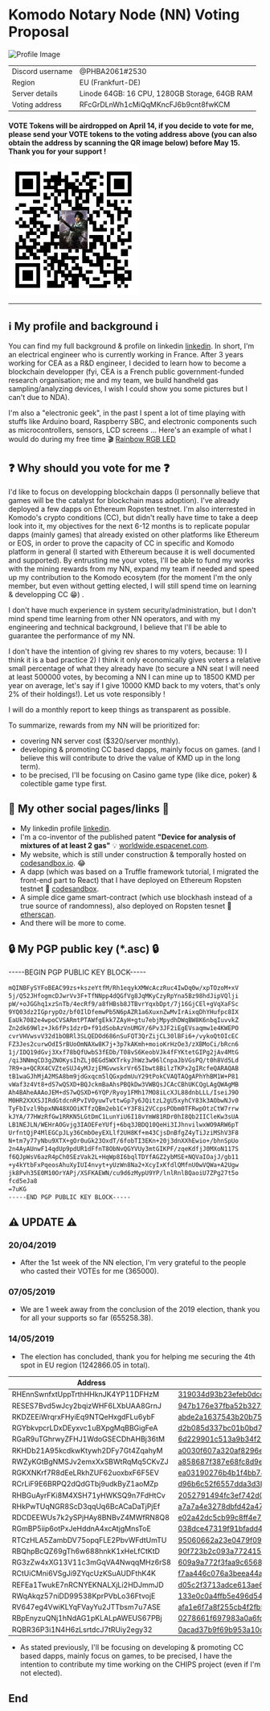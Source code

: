 # Komodo Notary Node (NN) Voting Proposal


![Profile Image](https://i.pinimg.com/236x/e0/c6/5f/e0c65f4c027454ab7ee2fe02a8a42bcd--dynasty-warriors-lee-joon.jpg)

|					|				|
| -----------------	| ------------- |
|Discord username 	| @PHBA2061#2530 |
|Region 			| EU (Frankfurt-DE)|
|Server details 	| Linode 64GB: 16 CPU, 1280GB Storage, 64GB RAM |
|Voting address 	| RFcGrDLnWh1cMiQqMKncFJ6b9cnt8fwKCM |



#### VOTE Tokens will be airdropped on April 14, if you decide to vote for me, please send your VOTE tokens to the voting address above (you can also obtain the address by scanning the QR image below) before May 15. Thank you for your support !




![QR voting address](https://raw.githubusercontent.com/NOCTLJRNE/Commands-Testing/master/qr-code%20RFcGrDLnWh1cMiQqMKncFJ6b9cnt8fwKCM%20200.png)

---

## :information_source: My profile and background :information_source:

You can find my full background & profile on linkedin [linkedin](https://www.linkedin.com/in/bao-an-pham-ho-b04814a3/). In short, I'm an electrical engineer who is currently working in France. After 3 years working for CEA as a R&D engineer, I decided to learn how to become a blockchain developper (fyi, CEA is a French public government-funded research organisation; me and my team, we build handheld gas sampling/analyzing devices, I wish I could show you some pictures but I can't due to NDA).

I'm also a "electronic geek", in the past I spent a lot of time playing with stuffs like Arduino board, Raspberry SBC, and electronic components such as microcontrollers, sensors, LCD screens ... Here's an example of what I would do during my free time :clapper: [Rainbow RGB LED](https://youtu.be/YA9X3_JJ8hM) 


## :question: Why should you vote for me :question:

I'd like to focus on developping blockchain dapps (I personnally believe that games will be the catalyst for blockchain mass adoption). I've already deployed a few dapps on Ethereum Ropsten testnet. I'm also interrested in Komodo's crypto conditions (CC), but didn't really have time to take a deep look into it, my objectives for the next 6-12 months is to replicate popular dapps (mainly games) that already existed on other platforms like Ethereum or EOS, in order to prove the capacity of CC in specific and Komodo platform in general (I started with Ethereum because it is well documented and supported). By entrusting me your votes, I'll be able to fund my works with the mining rewards from my NN, expand my team if needed and speed up my contribution to the Komodo ecosytem (for the moment I'm the only member, but even without getting elected, I will still spend time on learning & developping CC :grin:) . 

I don't have much experience in system security/administration, but I don't mind spend time learning from other NN operators, and with my engineering and technical background, I believe that I'll be able to guarantee the performance of my NN.
 
I don't have the intention of giving rev shares to my voters, because: 1) I think it is a bad practice 2) I think it only economically gives voters a relative small percentage of what they already have (to secure a NN seat I will need at least 500000 votes, by becoming a NN I can mine up to 18500 KMD per year on average, let's say if I give 10000 KMD back to my voters, that's only 2% of their holdings!). Let us vote responsibly !

I will do a monthly report to keep things as transparent as possible.

To summarize, rewards from my NN will be prioritized for: 
- covering NN server cost ($320/server monthly). 
- developing & promoting CC based dapps, mainly focus on games. (and I believe this will contribute to drive the value of KMD up in the long term).
- to be precised, I'll be focusing on Casino game type (like dice, poker) & colectible game type first.  
 
## :link: My other social pages/links :link:
- My linkedin profile [linkedin](https://www.linkedin.com/in/bao-an-pham-ho-b04814a3/).
- I'm a co-inventor of the published patent **"Device for analysis of mixtures of at least 2 gas"** :bulb: [worldwide.espacenet.com](https://worldwide.espacenet.com/publicationDetails/biblio?CC=US&NR=2017016840&KC=A1).
- My website, which is still under construction & temporally hosted on [codesandbox.io](https://64n60p245n.codesandbox.io/). :joy:
- A dapp (which was based on a Truffle framework tutorial, I migrated the front-end part to React) that I have deployed on Ethereum Ropsten testnet :dog: [codesandbox](https://jz0060zrmy.codesandbox.io/).
- A simple dice game smart-contract (which use blockhash instead of a true source of randomness), also deployed on Ropsten tesnet :game_die: [etherscan](https://ropsten.etherscan.io/address/0xb5a5734ba7198a2283730bc998f8af56408ca06d#code).
- And there will be more to come.


## :lock: My PGP public key (*.asc) :lock:
-----BEGIN PGP PUBLIC KEY BLOCK-----
```
mQINBFySYFoBEAC99zs+kszeYtfM/Rh1eqykXMWcAczRuc4IwDq0w/xpTOzoM+xV
5j/Q52JHfogmcDJwrVv3F+TfNNpp4dQGfVg8JqMKyCzyRpYna5Bz98hdJipVQlji
pW/+oJGGhq1xzSnTb/4ecRf9/a8fHBsb8JTBvrYqxbDpt/7j16GjCEl+gVqXaFSc
9YQ03dz2IGprypOz/bf0IlDfemwPb5N6pAZR1a6XuxnZwMvIrAixqDhYHufpc8IX
EaUk7082e4wpoCVSARmtPTAWfgEkk7ZAyH+gtu7ebjMpydhDWqBW8K6nbqIuvvkZ
Zn2dk69Wlz+Jk6fPs1dzrD+f91dSobAzVnUMGY/6Pv3JF2iEgEVsaqmw1e4KWEPO
cvrVHVwsvV32d1bOBRl3SLQEDOd686nSuFQT3QrZijCL30lBFi6+/vykoQtOIcEC
FZ3Jes2curwOdI5rBUoOmNAXw8K7j+3p7kAKmh+moioKrHzOe3/zXBMoCi/bRcn6
1j/IDQ19dGvj3Xxf78bQfUwbS3fEDb/T08vS6KeobVJk4fFYKtetGIPg2jAv4MtG
/qi3NNmqCD3gZNOKysIhZLj0EGd5WXTrkyJhWz3w96lCnpaJbVGsPQ/t0h8Vd5Ld
7R9+a+QCRX4CVZteSUJ4yMJzjEMGvwskrVr65Ibwt8BilzTKPx2gIRcfeQARAQAB
tB1waGJhMjA2MSA8bm9jdGxqcm5lQGxpdmUuY29tPokCVAQTAQgAPhYhBM1W+P81
vWaf3z4Vt8+dS7wQSXD+BQJckmBaAhsPBQkDw3VWBQsJCAcCBhUKCQgLAgQWAgMB
Ah4BAheAAAoJEM+dS7wQSXD+6YQP/Ryoy1FMh17MO8iLcXJL88dnbLLL/IseiJ9O
M0HR2XXXSJIRdGtdcnRPvIVOyuwTvttwGp7y6JQitzL2gU5xyhCY83k3AObwNJv0
TyFbIvzl9bpxNN48XOOiKTfzQBm2eb1C+Y3F8i2VCcpsPObm0TFRwpOtzCtW7rrw
kJYA/77HWzRfGw1RRKN5LGtDmC1LunYiU6I18vYmW81RDr0hI8Qb2IICleKw3sUA
LB1NEJLN/WEHrAOGvjg3IAOEFeYUfj+6bq3JBDQ10QeHi3IJhnvilwxWO9ARW6pT
UrfntQjP4MlEGCpJLy36CmbOeyEXLlf2UH8Kf+m43CjsDnBfgZ4yTiJziMShV3F8
N+tm7y77yNbu9XTX+gOr0uGk23OxdT/6fobTI3EKn+20j3dnXXhEwio+/bhnSpUo
2n4AyAUnwF14qdUp9pdUR1dFfnT8ObNvQGYVUy3mtGIKPF/zqeKdfjJ0MXoN117S
f6QJpWsV6azR4pCh0SEzVak2L+HqWp8I6bqlTDYfAGZ2ybMSE+NQVaIOajJ/gb11
+y4kYtbFxPqeosAhuXyIUI4nvyt+yUzWn8Na2+XcyIxKfdlQMfnU0wVQWa+A2Ugw
jk8Pvh35E0M10OrYAPj/XSFKAEWN/cu9d6zMypU9YP/lnlRnlBQaoiU7ZPg27t5o
fcd5eJa8
=7uKG
-----END PGP PUBLIC KEY BLOCK-----
```



## :warning: UPDATE :warning:

### 20/04/2019
- After the 1st week of the NN election, I'm very grateful to the people who casted their VOTEs for me (365000).
### 07/05/2019
- We are 1 week away from the conclusion of the 2019 election, thank you for all your supports so far (655258.38).
### 14/05/2019
- The election has concluded, thank you for helping me securing the 4th spot in EU region (1242866.05 in total).

| 				Address				 | 								 TXID			 					|  VOTE2019  |
|------------------------------------|------------------------------------------------------------------|--------|
| RHEnnSwnfxtUppTrthHHknJK4YP11DFHzM | [319034d93b23efeb0dcc25a6800b93ddbef500c3c69458fb79289a53002886d2](https://komodod.com/vote2019/t/319034d93b23efeb0dcc25a6800b93ddbef500c3c69458fb79289a53002886d2) |  40000 |
| RESES7Bvd5wJcy2bqizWHF6LXbUAA8GrnJ | [947b176e37fba52b327bcb67001f043afb292543ec0ffe7267d547fc7a2b4007](https://komodod.com/vote2019/t/947b176e37fba52b327bcb67001f043afb292543ec0ffe7267d547fc7a2b4007) |  25000 |
| RKDZEEiWrqrxFHyiEq9NTQeHxgdFLu6ybF | [abde2a1637543b20b7578dab01bfe854fbefe3c37d7c9b725f66d4eec3ba9233](https://komodod.com/vote2019/t/abde2a1637543b20b7578dab01bfe854fbefe3c37d7c9b725f66d4eec3ba9233) |  50000 |
| RGYbkvpcrLDxDEyxvc1uBXpgMqBBGigFeA | [d2b085d337bc01b0bd7b3c680e99b94e3a110d52fb9040aefd2d222de5203bf6](https://komodod.com/vote2019/t/d2b085d337bc01b0bd7b3c680e99b94e3a110d52fb9040aefd2d222de5203bf6) |  50000 |
| RGaR9uTGhrwyZFHJ1WdoGSECDhAHBj36tM | [6d229901c513a9b34f27c84891dba0f8eb2d629dd857dafb3530955a3481f1fd](https://komodod.com/vote2019/t/6d229901c513a9b34f27c84891dba0f8eb2d629dd857dafb3530955a3481f1fd) | 200000 |
| RKHDb21A95kcdkwKtywh2DFy7Gt4ZqahyM | [a0030f607a320af8296e659f233ee4f73ff9bf5b2b04fa8eec70e9c25f197e13](https://komodod.com/vote2019/t/a0030f607a320af8296e659f233ee4f73ff9bf5b2b04fa8eec70e9c25f197e13) |  50000 |
| RWZyKGtBgNMSJv2emxXxSBWtRqMq5CKvZJ | [a858687f387e68fc8d9ec372710d74f3a41f525e698d4d4749e06347e3d63047](https://komodod.com/vote2019/t/a858687f387e68fc8d9ec372710d74f3a41f525e698d4d4749e06347e3d63047) |  30000 |
| RGKXNKrf7R8dEeLRkhZUF62uoxbxF6F5EV | [ea03190276b4b1f4bb74258920a67e3b14196732dda36cd72e1dc3c47507f92f](https://komodod.com/vote2019/t/ea03190276b4b1f4bb74258920a67e3b14196732dda36cd72e1dc3c47507f92f) | 100000 |
| RCrLiF9E6BRPQ2dQdGTbj9udkByZ1aoMZp | [d96b6c52f6557dda3d3b667d5527225f5b4edea8dfc1ce9b307af03fbd1ffa6b](https://komodod.com/vote2019/t/d96b6c52f6557dda3d3b667d5527225f5b4edea8dfc1ce9b307af03fbd1ffa6b) |  60000 |
| RHBGuAyrFKi8M4XSH71yHWKSQ9n7FdHtCv | [2052791494fc3ef742d0bdba64febe02872c8a705a275424474c7e251999580a](https://komodod.com/vote2019/t/2052791494fc3ef742d0bdba64febe02872c8a705a275424474c7e251999580a) | 17561.30696938 |
| RHkPwTUqNGR8ScD3qqUq6BcACaDaTjPjEf | [a7a7a4e3278dbfd42a477e8453ab3ffbdbf3c9621724afb7bfab3b67593860ba](https://komodod.com/vote2019/t/a7a7a4e3278dbfd42a477e8453ab3ffbdbf3c9621724afb7bfab3b67593860ba) |  30000 |
| RDCDEEWUs7k2ySPjHAy8BNBvZ4MWfRN8Q8 | [e02a42dc5cb99c8ff4e7d4edcac0b1ece269c383384a9c77abb1fd33a2d8641c](https://komodod.com/vote2019/t/e02a42dc5cb99c8ff4e7d4edcac0b1ece269c383384a9c77abb1fd33a2d8641c) | 2697.07742698 |
| RGmBP5iip6otPxJeHddnA4xcAtjgMnsToE | [038dce47319f91bfadd49a025b92b5a0d6cfc8fd97ad33b31dca6b11e3d794f2](https://komodod.com/vote2019/t/038dce47319f91bfadd49a025b92b5a0d6cfc8fd97ad33b31dca6b11e3d794f2) | 75000 |
| RTCzHLA5ZambDV75opqFLE2PbvWFdtUmTU | [95060662a23e0479f0911156213a69118b795b5935afe1330d11ac199c1867ff](https://komodod.com/vote2019/t/95060662a23e0479f0911156213a69118b795b5935afe1330d11ac199c1867ff) | 100000 |
| RBQhpBcQZ69gTh6w688hnkK1xHeLfCtKtD | [90f723b2c093a772415b98da16cae26d5192b6f729a028415398d1bda8f97121](https://komodod.com/vote2019/t/90f723b2c093a772415b98da16cae26d5192b6f729a028415398d1bda8f97121) | 200000 |
| RG3zZw4xXG13V11c3mGqVA4NwqqMHz6rS8 | [609a9a772f3faa9c6568232804ed2e396e32236931df3781b2afb02236bcced5](https://komodod.com/vote2019/t/609a9a772f3faa9c6568232804ed2e396e32236931df3781b2afb02236bcced5) | 10267.46896043 |
| RCtUiCMni6VSgJi9ZYqcUzKSuAUDFthK4K | [f7aa446c076a3beea44a34d64b2a8ede1a730d5016befeaddb020c8a579d39dc](https://komodod.com/vote2019/t/f7aa446c076a3beea44a34d64b2a8ede1a730d5016befeaddb020c8a579d39dc)| 35000 |
| REFEa1TwukE7nRCNYEKNALXjLi2HDJmmJD | [d05c2f3713adce613ae616ac9b82ee1ca0a544fb1756845bcf5d3bc41dabf81a](https://komodod.com/vote2019/t/d05c2f3713adce613ae616ac9b82ee1ca0a544fb1756845bcf5d3bc41dabf81a) | 60000 |
| RWqAkqz57niDD99538KprPVbLo36FtvojE | [133e0c0a4ffb5e496d54d872bcea1aed6f2f9dcb026ab3c3ee39322c2e4e1887](https://komodod.com/vote2019/t/133e0c0a4ffb5e496d54d872bcea1aed6f2f9dcb026ab3c3ee39322c2e4e1887) | 40000 |
| RV647eg4VwiKLYqFVayYu2JTTbsm7u7ASE | [afa1e6f7a8f255cb4f2fb51989ae9db217971a8850ce399a8af435caf55c648b](https://komodod.com/vote2019/t/afa1e6f7a8f255cb4f2fb51989ae9db217971a8850ce399a8af435caf55c648b) | 7340.19684585 |
| RBpEnyzuQNj1hNdAG1pKLALpAWEUS67PBj | [0278661f697983a0a6fc7380bf8125c1cae90191bf60a1d719569fbe00fb66b9](https://komodod.com/vote2019/t/0278661f697983a0a6fc7380bf8125c1cae90191bf60a1d719569fbe00fb66b9) |  50000 |
| RQBR36P3i1N4H6zLsrtdcJ7tRUiy2egy32 | [0acad37b9f69b953a10c47129f3136da51e4f0d1f14d4dddeefae7a5c25d7441](https://komodod.com/vote2019/t/0acad37b9f69b953a10c47129f3136da51e4f0d1f14d4dddeefae7a5c25d7441) |  10000 |

- As stated previously, I'll be focusing on developing & promoting CC based dapps, mainly focus on games, to be precised, I have the intention to contribute my time working on the CHIPS project (even if I'm not elected).
## End